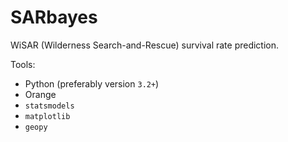 # SARbayes

WiSAR (Wilderness Search-and-Rescue) survival rate prediction.

Tools: 
  * Python (preferably version `3.2+`)
  * Orange
  * `statsmodels`
  * `matplotlib`
  * `geopy`
